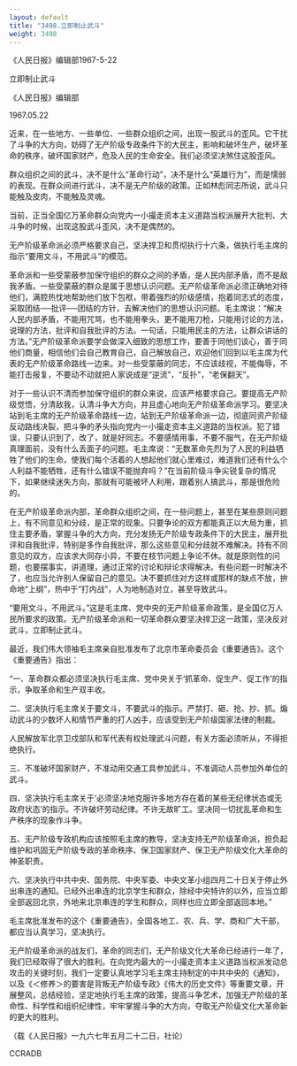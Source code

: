 ```yaml
---
layout: default
title: "3498.立即制止武斗"
weight: 3498
---
```


《人民日报》编辑部1967-5-22

立即制止武斗

《人民日报》编辑部

1967.05.22

近来，在一些地方、一些单位、一些群众组织之间，出现一股武斗的歪风。它干扰了斗争的大方向，妨碍了无产阶级专政条件下的大民主，影响和破坏生产，破坏革命的秩序，破坏国家财产，危及人民的生命安全。我们必须坚决煞住这股歪风。

群众组织之间的武斗，决不是什么“革命行动”，决不是什么“英雄行为”，而是懦弱的表现。在群众间进行武斗，决不是无产阶级的政策。正如林彪同志所说，武斗只能触及皮肉，不能触及灵魂。

当前，正当全国亿万革命群众向党内一小撮走资本主义道路当权派展开大批判、大斗争的时候，出现这股武斗歪风，决不是偶然的。

无产阶级革命派必须严格要求自己，坚决捍卫和贯彻执行十六条，做执行毛主席的指示“要用文斗，不用武斗”的模范。

革命派和一些受蒙蔽参加保守组织的群众之间的矛盾，是人民内部矛盾，而不是敌我矛盾。一些受蒙蔽的群众是属于思想认识问题。无产阶级革命派必须正确地对待他们，满腔热忱地帮助他们放下包袱，带着强烈的阶级感情，抱着同志式的态度，采取团结──批评──团结的方针，去解决他们的思想认识问题。毛主席说：“解决人民内部矛盾，不能用咒骂，也不能用拳头，更不能用刀枪，只能用讨论的方法，说理的方法，批评和自我批评的方法。一句话，只能用民主的方法，让群众讲话的方法。”无产阶级革命派要学会做深入细致的思想工作，要善于同他们谈心，善于同他们商量，相信他们会自己教育自己，自己解放自己，欢迎他们回到以毛主席为代表的无产阶级革命路线一边来。对一些受蒙蔽的同志，不应该歧视，不能侮辱，不能打击报复，不要动不动就把人家说成是“逆流”，“反扑”，“老保翻天”。

对于一些认识不清而参加保守组织的群众来说，应该严格要求自己。要提高无产阶级觉悟，分清敌我，认清斗争大方向，并且虚心地向无产阶级革命派学习。要坚决站到毛主席的无产阶级革命路线一边，站到无产阶级革命派一边，彻底同资产阶级反动路线决裂，把斗争的矛头指向党内一小撮走资本主义道路的当权派。犯了错误，只要认识到了，改了，就是好同志。不要感情用事，不要不服气，在无产阶级真理面前，没有什么丢面子的问题。毛主席说：“无数革命先烈为了人民的利益牺牲了他们的生命，使我们每个活着的人想起他们就心里难过，难道我们还有什么个人利益不能牺牲，还有什么错误不能抛弃吗？”在当前阶级斗争尖锐复杂的情况下，如果继续迷失方向，那就有可能被坏人利用，跟着别人搞武斗，那是很危险的。

在无产阶级革命派内部，革命群众组织之间，在一些问题上，甚至在某些原则问题上，有不同意见和分歧，是正常的现象。只要争论的双方都能真正以大局为重，抓住主要矛盾，掌握斗争的大方向，充分发扬无产阶级专政条件下的大民主，展开批评和自我批评，特别是多作自我批评，那么这些意见和分歧就不难解决。持有不同意见的双方，应该求大同存小异，不要在枝节问题上争论不休。就是原则性的问题，也要摆事实，讲道理，通过正常的讨论和辩论求得解决。有些问题一时解决不了，也应当允许别人保留自己的意见。决不要抓住对方这样或那样的缺点不放，拚命地“上纲”，热中于“打内战”，人为地制造对立，甚至导致武斗。

“要用文斗，不用武斗。”这是毛主席、党中央的无产阶级革命政策，是全国亿万人民所要求的政策。无产阶级革命派和一切革命群众要坚决捍卫这一政策，坚决反对武斗，立即制止武斗。

最近，我们伟大领袖毛主席亲自批准发布了北京市革命委员会《重要通告》。这个《重要通告》指出：

“一、革命群众都必须坚决执行毛主席、党中央关于‘抓革命、促生产、促工作’的指示，争取革命和生产双丰收。

二、坚决执行毛主席关于要文斗，不要武斗的指示。严禁打、砸、抢、抄、抓。煽动武斗的少数坏人和情节严重的打人凶手，应该受到无产阶级国家法律的制裁。

人民解放军北京卫戍部队和军代表有权处理武斗问题，有关方面必须听从，不得拒绝执行。

三、不准破坏国家财产，不准动用交通工具参加武斗，不准调动人员参加外单位的武斗。

四、坚决执行毛主席关于‘必须坚决地克服许多地方存在着的某些无纪律状态或无政府状态’的指示。不许破坏劳动纪律。不许无故旷工。坚决同一切扰乱革命和生产秩序的现象作斗争。

五、无产阶级专政机构应该按照毛主席的教导，坚决支持无产阶级革命派，担负起维护和巩固无产阶级专政的革命秩序、保卫国家财产、保卫无产阶级文化大革命的神圣职责。

六、坚决执行中共中央、国务院、中央军委、中央文革小组四月二十日关于停止外出串连的通知。已经外出串连的北京学生和群众，除经中央特许的以外，应当立即全部返回北京，外地来北京串连的学生和群众，同样也应立即全部返回本地。”

毛主席批准发布的这个《重要通告》，全国各地工、农、兵、学、商和广大干部，都应当认真学习，坚决执行。

无产阶级革命派的战友们，革命的同志们，无产阶级文化大革命已经进行一年了，我们已经取得了很大的胜利。在向党内最大的一小撮走资本主义道路当权派发动总攻击的关键时刻，我们一定要认真地学习毛主席主持制定的中共中央的《通知》，以及《＜修养＞的要害是背叛无产阶级专政》《伟大的历史文件》等重要文章，开展整风，总结经验，坚定地执行毛主席的政策，提高斗争艺术，加强无产阶级的革命性、科学性和组织纪律性，牢牢掌握斗争的大方向，夺取无产阶级文化大革命新的更大的胜利。

（载《人民日报》一九六七年五月二十二日，社论）

CCRADB

